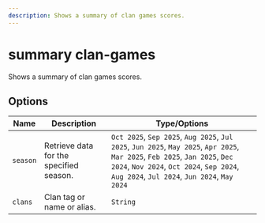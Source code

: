 ```yaml
---
description: Shows a summary of clan games scores.
---
```


# summary clan-games

Shows a summary of clan games scores.

## Options

| Name | Description | Type/Options |
|------|-------------|--------------|
| `season` | Retrieve data for the specified season. | `Oct 2025`, `Sep 2025`, `Aug 2025`, `Jul 2025`, `Jun 2025`, `May 2025`, `Apr 2025`, `Mar 2025`, `Feb 2025`, `Jan 2025`, `Dec 2024`, `Nov 2024`, `Oct 2024`, `Sep 2024`, `Aug 2024`, `Jul 2024`, `Jun 2024`, `May 2024` |
| `clans` | Clan tag or name or alias. | `String` |

